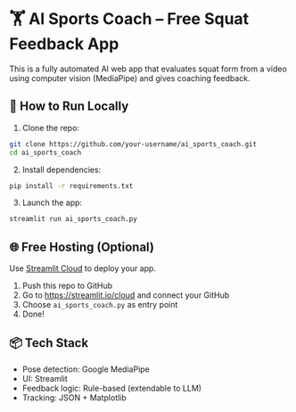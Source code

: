 # 🏋️ AI Sports Coach – Free Squat Feedback App

This is a fully automated AI web app that evaluates squat form from a video using computer vision (MediaPipe) and gives coaching feedback.

## 🚀 How to Run Locally

1. Clone the repo:
```bash
git clone https://github.com/your-username/ai_sports_coach.git
cd ai_sports_coach
```

2. Install dependencies:
```bash
pip install -r requirements.txt
```

3. Launch the app:
```bash
streamlit run ai_sports_coach.py
```

## 🌐 Free Hosting (Optional)
Use [Streamlit Cloud](https://share.streamlit.io/) to deploy your app.

1. Push this repo to GitHub
2. Go to https://streamlit.io/cloud and connect your GitHub
3. Choose `ai_sports_coach.py` as entry point
4. Done!

## 📦 Tech Stack
- Pose detection: Google MediaPipe
- UI: Streamlit
- Feedback logic: Rule-based (extendable to LLM)
- Tracking: JSON + Matplotlib
